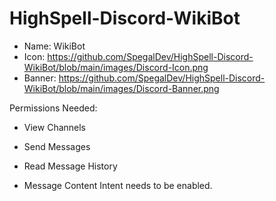 # HighSpell-Discord-WikiBot

* Name: WikiBot
* Icon: https://github.com/SpegalDev/HighSpell-Discord-WikiBot/blob/main/images/Discord-Icon.png
* Banner: https://github.com/SpegalDev/HighSpell-Discord-WikiBot/blob/main/images/Discord-Banner.png

Permissions Needed:
* View Channels
* Send Messages
* Read Message History

* Message Content Intent needs to be enabled.
